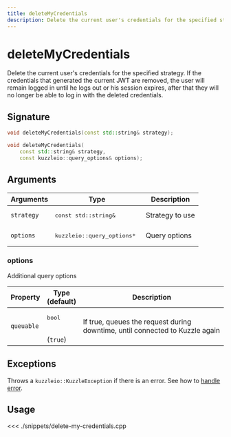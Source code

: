 ```yaml
---
title: deleteMyCredentials
description: Delete the current user's credentials for the specified strategy
---
```


# deleteMyCredentials

Delete the current user's credentials for the specified strategy. If the credentials that generated the current JWT are removed, the user will remain logged in until he logs out or his session expires, after that they will no longer be able to log in with the deleted credentials.

## Signature

```cpp
void deleteMyCredentials(const std::string& strategy);

void deleteMyCredentials(
    const std::string& strategy,
    const kuzzleio::query_options& options);
```

## Arguments

| Arguments  | Type                                  | Description     |
| ---------- | ------------------------------------- | --------------- |
| `strategy` | <pre>const std::string&</pre>         | Strategy to use |
| `options`  | <pre>kuzzleio::query_options\* </pre> | Query options   |

### options

Additional query options

| Property   | Type<br/>(default)           | Description                                                                  |
| ---------- | ---------------------------- | ---------------------------------------------------------------------------- |
| `queuable` | <pre>bool</pre><br/>(`true`) | If true, queues the request during downtime, until connected to Kuzzle again |

## Exceptions

Throws a `kuzzleio::KuzzleException` if there is an error. See how to [handle error](/sdk/cpp/1/error-handling).

## Usage

<<< ./snippets/delete-my-credentials.cpp
